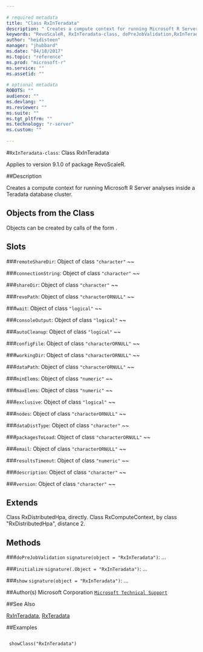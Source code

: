 ```yaml
--- 
 
# required metadata 
title: "Class RxInTeradata" 
description: " Creates a compute context for running Microsoft R Server analyses inside a Teradata database cluster. " 
keywords: "RevoScaleR, RxInTeradata-class, doPreJobValidation,RxInTeradata-method, initialize,RxInTeradata-method, show,RxInTeradata-method, classes" 
author: "heidisteen" 
manager: "jhubbard" 
ms.date: "04/18/2017" 
ms.topic: "reference" 
ms.prod: "microsoft-r" 
ms.service: "" 
ms.assetid: "" 
 
# optional metadata 
ROBOTS: "" 
audience: "" 
ms.devlang: "" 
ms.reviewer: "" 
ms.suite: "" 
ms.tgt_pltfrm: "" 
ms.technology: "r-server" 
ms.custom: "" 
 
--- 
```

 
 
 
 
 
 
 #`RxInTeradata-class`: Class RxInTeradata

 Applies to version 9.1.0 of package RevoScaleR.
 
 ##Description
 
Creates a compute context for running Microsoft R Server analyses inside a Teradata database cluster.
 
 
 ## Objects from the Class 

 
Objects can be created by calls of the form .

 
 ## Slots 

 


###`remoteShareDir`:
Object of class `"character"` ~~ 


###`connectionString`:
Object of class `"character"` ~~ 


###`shareDir`:
Object of class `"character"` ~~ 


###`revoPath`:
Object of class `"characterORNULL"` ~~ 


###`wait`:
Object of class `"logical"` ~~ 


###`consoleOutput`:
Object of class `"logical"` ~~ 


###`autoCleanup`:
Object of class `"logical"` ~~ 


###`configFile`:
Object of class `"characterORNULL"` ~~ 


###`workingDir`:
Object of class `"characterORNULL"` ~~ 


###`dataPath`:
Object of class `"characterORNULL"` ~~ 


###`minElems`:
Object of class `"numeric"` ~~ 


###`maxElems`:
Object of class `"numeric"` ~~ 


###`exclusive`:
Object of class `"logical"` ~~ 


###`nodes`:
Object of class `"characterORNULL"` ~~ 


###`dataDistType`:
Object of class `"character"` ~~ 


###`packagesToLoad`:
Object of class `"characterORNULL"` ~~ 


###`email`:
Object of class `"characterORNULL"` ~~ 


###`resultsTimeout`:
Object of class `"numeric"` ~~ 


###`description`:
Object of class `"character"` ~~ 


###`version`:
Object of class `"character"` ~~ 



 
 ## Extends 

 
Class RxDistributedHpa, directly.
Class RxComputeContext, by class "RxDistributedHpa", distance 2.
 
 ## Methods 

 


###`doPreJobValidation`
`signature(object = "RxInTeradata")`: ... 


###`initialize`
`signature(.Object = "RxInTeradata")`: ... 


###`show`
`signature(object = "RxInTeradata")`: ... 



 
 
 ##Author(s)
 Microsoft Corporation [`Microsoft Technical Support`](https://go.microsoft.com/fwlink/?LinkID=698556&clcid=0x409)
 
 
 ##See Also
 
[RxInTeradata](../../scaler/packagehelp/rxinteradata.md),
[RxTeradata](../../scaler/packagehelp/rxteradata.md)
   
 ##Examples

 ```
   
  showClass("RxInTeradata")
 
```
 
 
